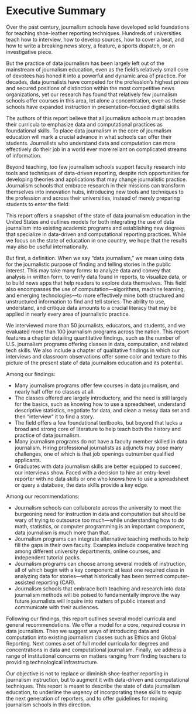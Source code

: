 # Executive Summary

Over the past century, journalism schools have developed solid foundations for teaching shoe-leather reporting techniques. Hundreds of universities teach how to interview, how to develop sources, how to cover a beat, and how to write a breaking news story, a feature, a sports dispatch, or an investigative piece.

But the practice of data journalism has been largely left out of the mainstream of journalism education, even as the field’s relatively small core of devotees has honed it into a powerful and dynamic area of practice. For decades, data journalists have competed for the profession’s highest prizes and secured positions of distinction within the most competitive news organizations, yet our research has found that relatively few journalism schools offer courses in this area, let alone a concentration, even as these schools have expanded instruction in presentation-focused digital skills.

The authors of this report believe that all journalism schools must broaden their curricula to emphasize data and computational practices as foundational skills. To place data journalism in the core of journalism education will mark a crucial advance in what schools can offer their students. Journalists who understand data and computation can more effectively do their job in a world ever more reliant on complicated streams of information.

Beyond teaching, too few journalism schools support faculty research into tools and techniques of data-driven reporting, despite rich opportunities for developing theories and applications that may change journalistic practice. Journalism schools that embrace research in their missions can transform themselves into innovation hubs, introducing new tools and techniques to the profession and across their universities, instead of merely preparing students to enter the field.

This report offers a snapshot of the state of data journalism education in the United States and outlines models for both integrating the use of data journalism into existing academic programs and establishing new degrees that specialize in data-driven and computational reporting practices. While we focus on the state of education in one country, we hope that the results may also be useful internationally.

But first, a definition. When we say “data journalism,” we mean using data for the journalistic purpose of finding and telling stories in the public interest. This may take many forms: to analyze data and convey that analysis in written form, to verify data found in reports, to visualize data, or to build news apps that help readers to explore data themselves. This field also encompasses the use of computation—algorithms, machine learning, and emerging technologies—to more effectively mine both structured and unstructured information to find and tell stories. The ability to use, understand, and critique data amounts to a crucial literacy that may be applied in nearly every area of journalistic practice.

We interviewed more than 50 journalists, educators, and students, and we evaluated more than 100 journalism programs across the nation. This report features a chapter detailing quantitative findings, such as the number of U.S. journalism programs offering classes in data, computation, and related tech skills. We also include a chapter of qualitative findings in which our interviews and classroom observations offer some color and texture to this picture of the present state of data journalism education and its potential.

Among our findings:

*   Many journalism programs offer few courses in data journalism, and nearly half offer no classes at all.
*   The classes offered are largely introductory, and the need is still largely for the basics, such as knowing how to use a spreadsheet, understand descriptive statistics, negotiate for data, and clean a messy data set and then “interview” it to find a story.
*   The field offers a few foundational textbooks, but beyond that lacks a broad and strong core of literature to help teach both the history and practice of data journalism.
*   Many journalism programs do not have a faculty member skilled in data journalism. Hiring professional journalists as adjuncts may pose many challenges, one of which is that job openings outnumber qualified applicants.
*   Graduates with data journalism skills are better equipped to succeed, our interviews show. Faced with a decision to hire an entry-level reporter with no data skills or one who knows how to use a spreadsheet or query a database, the data skills provide a key edge.

Among our recommendations:

*   Journalism schools can collaborate across the university to meet the burgeoning need for instruction in data and computation but should be wary of trying to outsource too much—while understanding how to do math, statistics, or computer programming is an important component, data journalism is much more than that.
*   Journalism programs can integrate alternative teaching methods to help fill the gaps in their own faculty. Examples include cooperative teaching among different university departments, online courses, and independent tutorial packs.
*   Journalism programs can choose among several models of instruction, all of which begin with a key component: at least one required class in analyzing data for stories—what historically has been termed computer-assisted reporting (CAR).
*   Journalism schools that embrace both teaching and research into data journalism methods will be poised to fundamentally improve the way future journalists will inquire into matters of public interest and communicate with their audiences.

Following our findings, this report outlines several model curricula and general recommendations. We offer a model for a core, required course in data journalism. Then we suggest ways of introducing data and computation into existing journalism classes such as Ethics and Global Reporting. Next comes a set of full model curricula for degrees and concentrations in data and computational journalism. Finally, we address a range of institutional concerns on matters ranging from finding teachers to providing technological infrastructure.

Our objective is not to replace or diminish shoe-leather reporting in journalism instruction, but to augment it with data-driven and computational techniques. This report is meant to describe the state of data journalism education, to underline the urgency of incorporating these skills to equip the next generation of reporters, and to offer guidelines for moving journalism schools in this direction.

